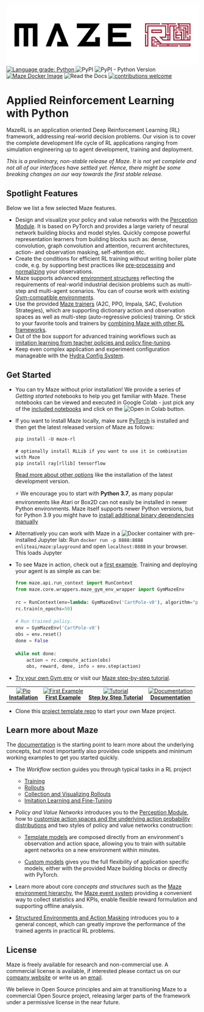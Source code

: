 ![Banner](https://github.com/enlite-ai/maze/raw/main/docs/source/logos/main_logo.png)  
<a href="https://lgtm.com/projects/g/enlite-ai/maze/context:python">
    <img src="https://img.shields.io/lgtm/grade/python/g/enlite-ai/maze.svg?logo=lgtm&logoWidth=18" alt="Language grade: Python" />
</a>
![PyPI](https://img.shields.io/pypi/v/maze-rl)
![PyPI - Python Version](https://img.shields.io/pypi/pyversions/maze-rl)
[![Maze Docker Image](https://github.com/enlite-ai/maze/actions/workflows/github-ci.yml/badge.svg)](https://github.com/enlite-ai/maze/actions/workflows/github-ci.yml)
![Read the Docs](https://img.shields.io/readthedocs/maze-rl)
[![contributions welcome](https://img.shields.io/badge/contributions-welcome-brightgreen.svg?style=flat)](https://github.com/enlite-ai/maze/issues)

# Applied Reinforcement Learning with Python

MazeRL is an application oriented Deep Reinforcement Learning (RL) framework, addressing real-world decision problems.
Our vision is to cover the complete development life cycle of RL applications ranging from simulation 
engineering up to agent development, training and deployment.

*This is a preliminary, non-stable release of Maze. It is not yet complete and not all of our interfaces have settled
yet. Hence, there might be some breaking changes on our way towards the first stable release.*

## Spotlight Features

Below we list a few selected Maze features.

 - Design and visualize your policy and value networks with the 
   [Perception Module](https://maze-rl.readthedocs.io/en/latest/policy_and_value_networks/perception_overview.html). 
   It is based on PyTorch and provides a large variety of neural network building blocks and model styles. 
   Quickly compose powerful representation learners from building blocks such as: dense, 
   convolution, graph convolution and attention, recurrent architectures, action- and observation masking, 
   self-attention etc.
 - Create the conditions for efficient RL training without writing boiler plate code, e.g. by supporting 
   best practices like [pre-processing](https://maze-rl.readthedocs.io/en/latest/environment_customization/observation_pre_processing.html) and 
   [normalizing](https://maze-rl.readthedocs.io/en/latest/environment_customization/observation_normalization.html) your observations.
 - Maze supports advanced [environment structures](https://maze-rl.readthedocs.io/en/latest/concepts_and_structure/env_hierarchy.html) reflecting 
   the requirements of real-world industrial decision problems such as multi-step and multi-agent scenarios. 
   You can of course work with existing [Gym-compatible environments](https://maze-rl.readthedocs.io/en/latest/best_practices_and_tutorials/integrating_gym_environment.html).
 - Use the provided [Maze trainers](https://maze-rl.readthedocs.io/en/latest/trainers/maze_trainers.html) (A2C, PPO, Impala, SAC, Evolution Strategies), 
   which are supporting dictionary action and observation spaces as well as multi-step (auto-regressive policies) training. 
   Or stick to your favorite tools and trainers by [combining Maze with other RL frameworks](todo/best_practices_and_tutorials/maze_and_other_frameworks.html).
 - Out of the box support for advanced training workflows such as [imitation learning from teacher policies and 
   policy fine-tuning](https://maze-rl.readthedocs.io/en/latest/workflow/imitation_and_fine_tuning.html). 
 - Keep even complex application and experiment configuration manageable with the [Hydra Config System](https://maze-rl.readthedocs.io/en/latest/concepts_and_structure/hydra.html).
 
## Get Started

* You can try Maze without prior installation! We provide a series of _Getting started_ notebooks to help you get familiar with Maze. These notebooks can be viewed and executed in Google Colab - just pick any of the [included notebooks](https://github.com/enlite-ai/maze/tree/main/tutorials/notebooks/getting_started) and click on the <img src="https://colab.research.google.com/assets/colab-badge.svg" alt="Open in Colab" />
</a> button.
* If you want to install Maze locally, make sure [PyTorch](https://pytorch.org/get-started/locally/) is installed and then get the latest released version of Maze as follows:

      pip install -U maze-rl
      
      # optionally install RLLib if you want to use it in combination with Maze
      pip install ray[rllib] tensorflow  
    
  [Read more about other options](https://maze-rl.readthedocs.io/en/latest/getting_started/installation.html) like the installation of the latest 
  development version.  

  :zap:  We encourage you to start with **Python 3.7**, as many popular environments like Atari or Box2D can not easily 
  be installed in newer Python environments. Maze itself supports newer Python versions, but for Python 3.9 you might have to
  [install additional binary dependencies manually](https://maze-rl.readthedocs.io/en/latest/getting_started/installation.html)
* Alternatively you can work with Maze in a <img alt="Docker" src="https://upload.wikimedia.org/wikipedia/commons/thumb/4/4e/Docker_%28container_engine%29_logo.svg/1280px-Docker_%28container_engine%29_logo.svg.png" width="100" height="22" /> container with pre-installed Jupyter lab: Run `docker run -p 8888:8888 enliteai/maze:playground` and open `localhost:8888` in your browser. This loads Jupyter 
* To see Maze in action, check out a [first example](https://maze-rl.readthedocs.io/en/latest/getting_started/first_example.html).
Training and deploying your agent is as simple as can be:
  ```python
  from maze.api.run_context import RunContext
  from maze.core.wrappers.maze_gym_env_wrapper import GymMazeEnv

  rc = RunContext(env=lambda: GymMazeEnv('CartPole-v0'), algorithm="ppo")
  rc.train(n_epochs=50)

  # Run trained policy.
  env = GymMazeEnv('CartPole-v0')
  obs = env.reset()
  done = False

  while not done:
      action = rc.compute_action(obs)
      obs, reward, done, info = env.step(action)
  ```
* [Try your own Gym env](https://maze-rl.readthedocs.io/en/latest/best_practices_and_tutorials/integrating_gym_environment.html)
  or visit our [Maze step-by-step tutorial](https://maze-rl.readthedocs.io/en/latest/getting_started/step_by_step_tutorial.html).

<table><tbody><tr>
    <td align="center"><a href="https://maze-rl.readthedocs.io/en/latest/getting_started/installation.html">
        <img src="https://github.com/enlite-ai/maze/raw/main/.github/pip.png" alt="Pip" width="128px"><br>
        <strong>Installation</strong>
    </a></td>
    <td align="center"><a href="https://maze-rl.readthedocs.io/en/latest/getting_started/first_example.html">
        <img src="https://github.com/enlite-ai/maze/raw/main/.github/start.png" alt="First Example" width="128px"><br>
        <strong>First Example</strong>
    </a></td>
    <td align="center"><a href="https://maze-rl.readthedocs.io/en/latest/getting_started/step_by_step_tutorial.html">
        <img src="https://github.com/enlite-ai/maze/raw/main/.github/steps.png" alt="Tutorial" width="128px"><br>
        <strong>Step by Step Tutorial</strong>
    </a></td>
    <td align="center"><a href="https://maze-rl.readthedocs.io/en/latest/">
        <img src="https://github.com/enlite-ai/maze/raw/main/.github/paper.png" alt="Documentation" width="128px"><br>
        <strong>Documentation</strong>
    </a></td>
</tr></tbody></table>

* Clone this [project template repo](https://github.com/enlite-ai/maze-cartpole>) to start your own Maze project.

## Learn more about Maze

The [documentation](https://maze-rl.readthedocs.io/en/latest/index.html#documentation-overview) is the starting point to learn more about
  the underlying concepts, but most importantly also provides code snippets and minimum working examples to 
  get you started quickly.

* The *Workflow* section guides you through typical tasks in a RL project
  * [Training](https://maze-rl.readthedocs.io/en/latest/workflow/training.html)
  * [Rollouts](https://maze-rl.readthedocs.io/en/latest/workflow/rollouts.html)
  * [Collection and Visualizing Rollouts](https://maze-rl.readthedocs.io/en/latest/workflow/rollouts_trajectories_viewer.html)
  * [Imitation Learning and Fine-Tuning](https://maze-rl.readthedocs.io/en/latest/workflow/imitation_and_fine_tuning.html) 

* *Policy and Value Networks* introduces you to the 
  [Perception Module](https://maze-rl.readthedocs.io/en/latest/policy_and_value_networks/perception_overview.html), 
  how to [customize action spaces and the underlying action probability distributions](https://maze-rl.readthedocs.io/en/latest/policy_and_value_networks/distributions_and_action_heads.html) 
  and two styles of policy and value networks construction:
  
  * [Template models](https://maze-rl.readthedocs.io/en/latest/policy_and_value_networks/perception_template_models.html) 
    are composed directly from an environment's observation and action space,
    allowing you to train with suitable agent networks on a new environment within minutes.
    
  * [Custom models](https://maze-rl.readthedocs.io/en/latest/policy_and_value_networks/perception_custom_models.html) gives you the full 
    flexibility of application specific models, either with the provided Maze building blocks or 
    directly with PyTorch. 

* Learn more about core *concepts and structures* such as the 
  [Maze environment hierarchy](https://maze-rl.readthedocs.io/en/latest/concepts_and_structure/env_hierarchy.html), the 
  [Maze event system](https://maze-rl.readthedocs.io/en/latest/concepts_and_structure/event_system.html) providing a convenient way to collect 
  statistics and KPIs, enable flexible reward formulation and supporting offline analysis. 

* [Structured Environments and Action Masking](https://maze-rl.readthedocs.io/en/latest/best_practices_and_tutorials/struct_env_tutorial.html) 
  introduces you to a general concept, which can greatly improve
  the performance of the trained agents in practical RL problems.

## License

Maze is freely available for research and non-commercial use. A commercial license is available, if interested please 
contact us on our [company website](https://enlite.ai) or write us an [email](mailto:office@enlite.ai).

We believe in Open Source principles and aim at transitioning Maze to a commercial Open Source project, 
releasing larger parts of the framework under a permissive license in the near future.  
